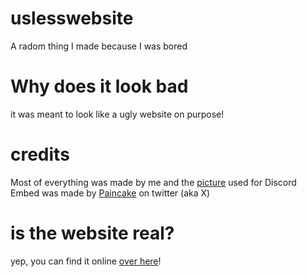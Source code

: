 # uslesswebsite
A radom thing I made because I was bored

# Why does it look bad

it was meant to look like a ugly website on purpose!

# credits

Most of everything was made by me
and the [picture](https://twitter.com/FlufPan/status/1723532452780708322) used for Discord Embed was made by [Paincake](https://twitter.com/FlufPan) on twitter (aka X)

# is the website real?

yep, you can find it online [over here](http://themostbasic.great-site.net/)!
